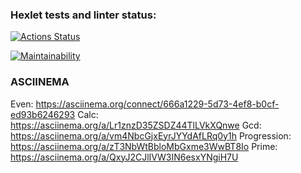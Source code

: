 ### Hexlet tests and linter status:
[![Actions Status](https://github.com/irenechigrinova/frontend-project-lvl1/workflows/hexlet-check/badge.svg)](https://github.com/irenechigrinova/frontend-project-lvl1/actions)

[![Maintainability](https://api.codeclimate.com/v1/badges/a99a88d28ad37a79dbf6/maintainability)](https://codeclimate.com/github/codeclimate/codeclimate/maintainability)


### ASCIINEMA
Even: https://asciinema.org/connect/666a1229-5d73-4ef8-b0cf-ed93b6246293
Calc: https://asciinema.org/a/Lr1znzD35ZSDZ44TlLVkXQnwe
Gcd:  https://asciinema.org/a/vm4NbcGjxEyrJYYdAfLRq0y1h
Progression: https://asciinema.org/a/zT3NbWtBbloMbGxme3WwBT8Io
Prime:  https://asciinema.org/a/QxyJ2CJlIVW3IN6esxYNgiH7U
